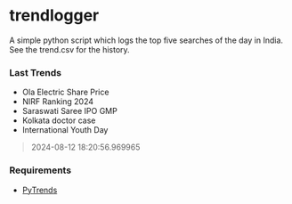 # trendlogger
A simple python script which logs the top five searches of the day in India.<br>See the trend.csv for the history.<br>

<!-- Last Trends -->
### Last Trends
* Ola Electric Share Price
* NIRF Ranking 2024
* Saraswati Saree IPO GMP
* Kolkata doctor case
* International Youth Day
> 2024-08-12 18:20:56.969965

<!-- Requirements -->
### Requirements
* [PyTrends](https://github.com/dreyco676/pytrends)
